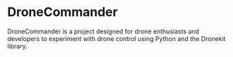 # DroneCommander
DroneCommander is a project designed for drone enthusiasts and developers to experiment with drone control using Python and the Dronekit library. 
